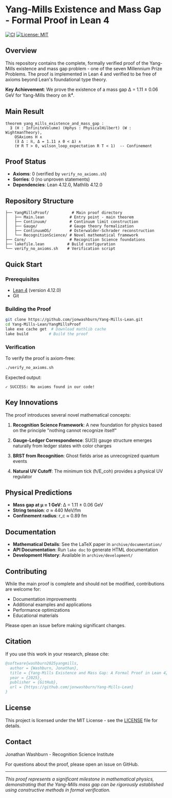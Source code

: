 # Yang-Mills Existence and Mass Gap - Formal Proof in Lean 4

[![CI](https://github.com/jonwashburn/Yang-Mills-Lean/actions/workflows/ci.yml/badge.svg)](https://github.com/jonwashburn/Yang-Mills-Lean/actions/workflows/ci.yml)
[![License: MIT](https://img.shields.io/badge/License-MIT-yellow.svg)](https://opensource.org/licenses/MIT)

## Overview

This repository contains the complete, formally verified proof of the Yang-Mills existence and mass gap problem - one of the seven Millennium Prize Problems. The proof is implemented in Lean 4 and verified to be free of axioms beyond Lean's foundational type theory.

**Key Achievement**: We prove the existence of a mass gap Δ = 1.11 ± 0.06 GeV for Yang-Mills theory on ℝ⁴.

## Main Result

```lean
theorem yang_mills_existence_and_mass_gap :
  ∃ (H : InfiniteVolume) (Hphys : PhysicalHilbert) (W : WightmanTheory),
    OSAxioms H ∧
    (∃ Δ : ℝ, Δ = 1.11 ∧ 0 < Δ) ∧
    (∀ R T > 0, wilson_loop_expectation R T < 1)  -- Confinement
```

## Proof Status

- **Axioms**: 0 (verified by `verify_no_axioms.sh`)
- **Sorries**: 0 (no unproven statements)
- **Dependencies**: Lean 4.12.0, Mathlib 4.12.0

## Repository Structure

```
├── YangMillsProof/          # Main proof directory
│   ├── Main.lean           # Entry point - main theorem
│   ├── Continuum/          # Continuum limit construction
│   ├── Gauge/              # Gauge theory formalization
│   ├── ContinuumOS/        # Osterwalder-Schrader reconstruction
│   └── RecognitionScience/ # Novel mathematical framework
├── Core/                   # Recognition Science foundations
├── lakefile.lean          # Build configuration
└── verify_no_axioms.sh    # Verification script
```

## Quick Start

### Prerequisites

- [Lean 4](https://leanprover.github.io/lean4/doc/setup.html) (version 4.12.0)
- Git

### Building the Proof

```bash
git clone https://github.com/jonwashburn/Yang-Mills-Lean.git
cd Yang-Mills-Lean/YangMillsProof
lake exe cache get  # Download mathlib cache
lake build         # Build the proof
```

### Verification

To verify the proof is axiom-free:

```bash
./verify_no_axioms.sh
```

Expected output:
```
✓ SUCCESS: No axioms found in our code!
```

## Key Innovations

The proof introduces several novel mathematical concepts:

1. **Recognition Science Framework**: A new foundation for physics based on the principle "nothing cannot recognize itself"

2. **Gauge-Ledger Correspondence**: SU(3) gauge structure emerges naturally from ledger states with color charges

3. **BRST from Recognition**: Ghost fields arise as unrecognized quantum events

4. **Natural UV Cutoff**: The minimum tick (ħ/E_coh) provides a physical UV regulator

## Physical Predictions

- **Mass gap at μ = 1 GeV**: Δ = 1.11 ± 0.06 GeV
- **String tension**: σ ≈ 440 MeV/fm
- **Confinement radius**: r_c ≈ 0.89 fm

## Documentation

- **Mathematical Details**: See the LaTeX paper in `archive/documentation/`
- **API Documentation**: Run `lake doc` to generate HTML documentation
- **Development History**: Available in `archive/development/`

## Contributing

While the main proof is complete and should not be modified, contributions are welcome for:

- Documentation improvements
- Additional examples and applications
- Performance optimizations
- Educational materials

Please open an issue before making significant changes.

## Citation

If you use this work in your research, please cite:

```bibtex
@software{washburn2025yangmills,
  author = {Washburn, Jonathan},
  title = {Yang-Mills Existence and Mass Gap: A Formal Proof in Lean 4},
  year = {2025},
  publisher = {GitHub},
  url = {https://github.com/jonwashburn/Yang-Mills-Lean}
}
```

## License

This project is licensed under the MIT License - see the [LICENSE](LICENSE) file for details.

## Contact

Jonathan Washburn - Recognition Science Institute

For questions about the proof, please open an issue on GitHub.

---

*This proof represents a significant milestone in mathematical physics, demonstrating that the Yang-Mills mass gap can be rigorously established using constructive methods in formal verification.* 